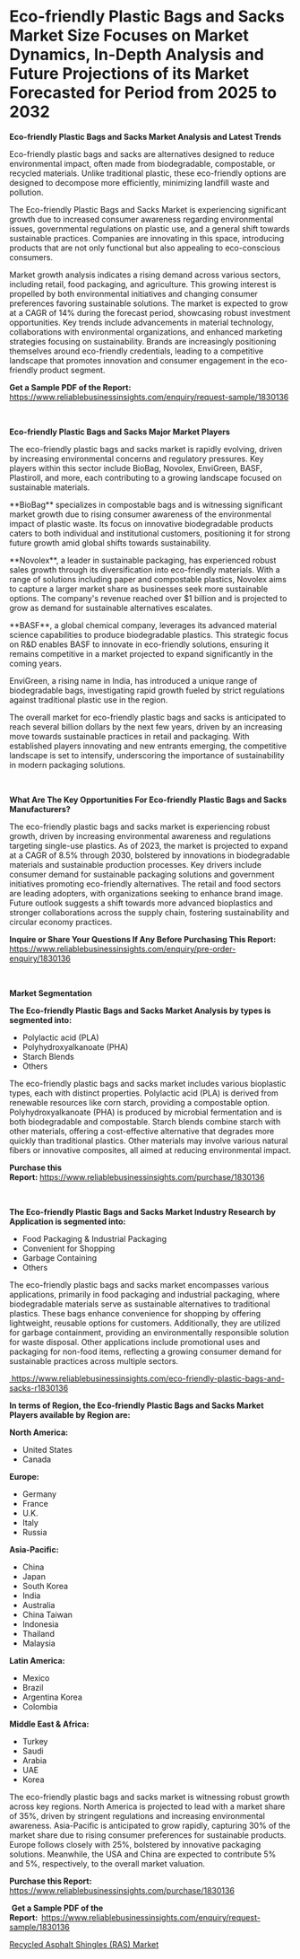 <p><h1>Eco-friendly Plastic Bags and Sacks Market Size Focuses on Market Dynamics, In-Depth Analysis and Future Projections of its Market Forecasted for Period from 2025 to 2032</h1></p><p><strong>Eco-friendly Plastic Bags and Sacks Market Analysis and Latest Trends</strong></p>
<p><p>Eco-friendly plastic bags and sacks are alternatives designed to reduce environmental impact, often made from biodegradable, compostable, or recycled materials. Unlike traditional plastic, these eco-friendly options are designed to decompose more efficiently, minimizing landfill waste and pollution.</p><p>The Eco-friendly Plastic Bags and Sacks Market is experiencing significant growth due to increased consumer awareness regarding environmental issues, governmental regulations on plastic use, and a general shift towards sustainable practices. Companies are innovating in this space, introducing products that are not only functional but also appealing to eco-conscious consumers.</p><p>Market growth analysis indicates a rising demand across various sectors, including retail, food packaging, and agriculture. This growing interest is propelled by both environmental initiatives and changing consumer preferences favoring sustainable solutions. The market is expected to grow at a CAGR of 14% during the forecast period, showcasing robust investment opportunities. Key trends include advancements in material technology, collaborations with environmental organizations, and enhanced marketing strategies focusing on sustainability. Brands are increasingly positioning themselves around eco-friendly credentials, leading to a competitive landscape that promotes innovation and consumer engagement in the eco-friendly product segment.</p></p>
<p><strong>Get a Sample PDF of the Report:&nbsp;</strong> <a href="https://www.reliablebusinessinsights.com/enquiry/request-sample/1830136?utm_campaign=3000&utm_medium=2&utm_source=Github&utm_content=ia&utm_term=03042025&utm_id=eco-friendly-plastic-bags-and-sacks">https://www.reliablebusinessinsights.com/enquiry/request-sample/1830136</a></p>
<p>&nbsp;</p>
<p><strong>Eco-friendly Plastic Bags and Sacks Major Market Players</strong></p>
<p><p>The eco-friendly plastic bags and sacks market is rapidly evolving, driven by increasing environmental concerns and regulatory pressures. Key players within this sector include BioBag, Novolex, EnviGreen, BASF, Plastiroll, and more, each contributing to a growing landscape focused on sustainable materials.</p><p>**BioBag** specializes in compostable bags and is witnessing significant market growth due to rising consumer awareness of the environmental impact of plastic waste. Its focus on innovative biodegradable products caters to both individual and institutional customers, positioning it for strong future growth amid global shifts towards sustainability.</p><p>**Novolex**, a leader in sustainable packaging, has experienced robust sales growth through its diversification into eco-friendly materials. With a range of solutions including paper and compostable plastics, Novolex aims to capture a larger market share as businesses seek more sustainable options. The company's revenue reached over $1 billion and is projected to grow as demand for sustainable alternatives escalates.</p><p>**BASF**, a global chemical company, leverages its advanced material science capabilities to produce biodegradable plastics. This strategic focus on R&D enables BASF to innovate in eco-friendly solutions, ensuring it remains competitive in a market projected to expand significantly in the coming years.</p><p>EnviGreen, a rising name in India, has introduced a unique range of biodegradable bags, investigating rapid growth fueled by strict regulations against traditional plastic use in the region. </p><p>The overall market for eco-friendly plastic bags and sacks is anticipated to reach several billion dollars by the next few years, driven by an increasing move towards sustainable practices in retail and packaging. With established players innovating and new entrants emerging, the competitive landscape is set to intensify, underscoring the importance of sustainability in modern packaging solutions.</p></p>
<p>&nbsp;</p>
<p><strong>What Are The Key Opportunities For Eco-friendly Plastic Bags and Sacks Manufacturers?</strong></p>
<p><p>The eco-friendly plastic bags and sacks market is experiencing robust growth, driven by increasing environmental awareness and regulations targeting single-use plastics. As of 2023, the market is projected to expand at a CAGR of 8.5% through 2030, bolstered by innovations in biodegradable materials and sustainable production processes. Key drivers include consumer demand for sustainable packaging solutions and government initiatives promoting eco-friendly alternatives. The retail and food sectors are leading adopters, with organizations seeking to enhance brand image. Future outlook suggests a shift towards more advanced bioplastics and stronger collaborations across the supply chain, fostering sustainability and circular economy practices.</p></p>
<p><strong>Inquire or Share Your Questions If Any Before Purchasing This Report:</strong> <a href="https://www.reliablebusinessinsights.com/enquiry/pre-order-enquiry/1830136?utm_campaign=3000&utm_medium=2&utm_source=Github&utm_content=ia&utm_term=03042025&utm_id=eco-friendly-plastic-bags-and-sacks">https://www.reliablebusinessinsights.com/enquiry/pre-order-enquiry/1830136</a></p>
<p>&nbsp;</p>
<p><strong>Market Segmentation</strong></p>
<p><strong>The Eco-friendly Plastic Bags and Sacks Market Analysis by types is segmented into:</strong></p>
<p><ul><li>Polylactic acid (PLA)</li><li>Polyhydroxyalkanoate (PHA)</li><li>Starch Blends</li><li>Others</li></ul></p>
<p><p>The eco-friendly plastic bags and sacks market includes various bioplastic types, each with distinct properties. Polylactic acid (PLA) is derived from renewable resources like corn starch, providing a compostable option. Polyhydroxyalkanoate (PHA) is produced by microbial fermentation and is both biodegradable and compostable. Starch blends combine starch with other materials, offering a cost-effective alternative that degrades more quickly than traditional plastics. Other materials may involve various natural fibers or innovative composites, all aimed at reducing environmental impact.</p></p>
<p><strong>Purchase this Report:&nbsp;</strong><a href="https://www.reliablebusinessinsights.com/purchase/1830136?utm_campaign=3000&utm_medium=2&utm_source=Github&utm_content=ia&utm_term=03042025&utm_id=eco-friendly-plastic-bags-and-sacks">https://www.reliablebusinessinsights.com/purchase/1830136</a></p>
<p>&nbsp;</p>
<p><strong>The Eco-friendly Plastic Bags and Sacks Market Industry Research by Application is segmented into:</strong></p>
<p><ul><li>Food Packaging & Industrial Packaging</li><li>Convenient for Shopping</li><li>Garbage Containing</li><li>Others</li></ul></p>
<p><p>The eco-friendly plastic bags and sacks market encompasses various applications, primarily in food packaging and industrial packaging, where biodegradable materials serve as sustainable alternatives to traditional plastics. These bags enhance convenience for shopping by offering lightweight, reusable options for customers. Additionally, they are utilized for garbage containment, providing an environmentally responsible solution for waste disposal. Other applications include promotional uses and packaging for non-food items, reflecting a growing consumer demand for sustainable practices across multiple sectors.</p></p>
<p><a href="https://www.reliablebusinessinsights.com/eco-friendly-plastic-bags-and-sacks-r1830136?utm_campaign=3000&utm_medium=2&utm_source=Github&utm_content=ia&utm_term=03042025&utm_id=eco-friendly-plastic-bags-and-sacks">&nbsp;https://www.reliablebusinessinsights.com/eco-friendly-plastic-bags-and-sacks-r1830136</a></p>
<p><strong>In terms of Region, the Eco-friendly Plastic Bags and Sacks Market Players available by Region are:</strong></p>
<p>
    <p> <strong> North America: </strong>
        <ul>
            <li>United States</li>
            <li>Canada</li>
        </ul>
        </p> 
    <p> <strong> Europe: </strong>
        <ul>
            <li>Germany</li>
            <li>France</li>
            <li>U.K.</li>
            <li>Italy</li>
            <li>Russia</li>
        </ul>
        </p> 
    <p> <strong> Asia-Pacific: </strong>
        <ul>
            <li>China</li>
            <li>Japan</li>
            <li>South Korea</li>
            <li>India</li>
            <li>Australia</li>
            <li>China Taiwan</li>
            <li>Indonesia</li>
            <li>Thailand</li>
            <li>Malaysia</li>
        </ul>
        </p> 
    <p> <strong> Latin America: </strong>
        <ul>
            <li>Mexico</li>
            <li>Brazil</li>
            <li>Argentina Korea</li>
            <li>Colombia</li>
        </ul>
        </p> 
    <p> <strong> Middle East & Africa: </strong>
        <ul>
            <li>Turkey</li>
            <li>Saudi</li>
            <li>Arabia</li>
            <li>UAE</li>
            <li>Korea</li>
        </ul>
    </p>
    </p>
<p><p>The eco-friendly plastic bags and sacks market is witnessing robust growth across key regions. North America is projected to lead with a market share of 35%, driven by stringent regulations and increasing environmental awareness. Asia-Pacific is anticipated to grow rapidly, capturing 30% of the market share due to rising consumer preferences for sustainable products. Europe follows closely with 25%, bolstered by innovative packaging solutions. Meanwhile, the USA and China are expected to contribute 5% and 5%, respectively, to the overall market valuation.</p></p>
<p><strong>Purchase this Report: </strong><a href="https://www.reliablebusinessinsights.com/purchase/1830136?utm_campaign=3000&utm_medium=2&utm_source=Github&utm_content=ia&utm_term=03042025&utm_id=eco-friendly-plastic-bags-and-sacks">https://www.reliablebusinessinsights.com/purchase/1830136</a></p>
<p>&nbsp;<strong>Get a Sample PDF of the Report:&nbsp;&nbsp;</strong><a href="https://www.reliablebusinessinsights.com/enquiry/request-sample/1830136?utm_campaign=3000&utm_medium=2&utm_source=Github&utm_content=ia&utm_term=03042025&utm_id=eco-friendly-plastic-bags-and-sacks">https://www.reliablebusinessinsights.com/enquiry/request-sample/1830136</a></p>
<p><strong></strong></p>
<p><p><a href="https://github.com/dailyspunj47/Market-Research-Report-List-1/blob/main/recycled-asphalt-shingles-ras-market.md?utm_campaign=3000&utm_medium=2&utm_source=Github&utm_content=ia&utm_term=03042025&utm_id=eco-friendly-plastic-bags-and-sacks">Recycled Asphalt Shingles (RAS) Market</a></p></p>